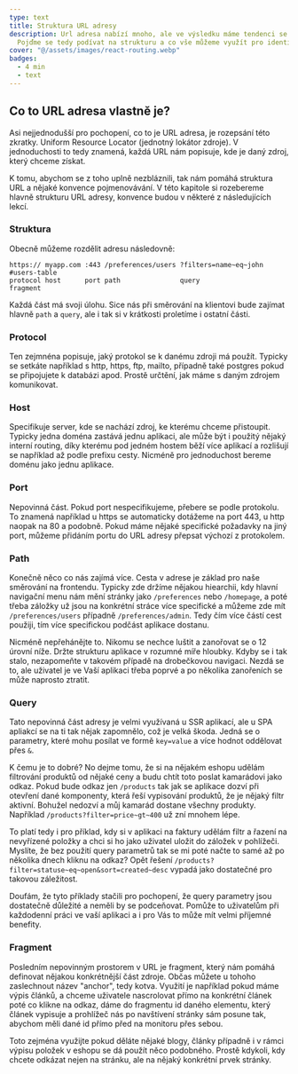 ```yaml
---
type: text
title: Struktura URL adresy
description: Url adresa nabízí mnoho, ale ve výsledku máme tendenci se spokojit jen s používáním cest.
  Pojďme se tedy podívat na strukturu a co vše můžeme využít pro identifikaci nějakého zdroje.
cover: "@/assets/images/react-routing.webp"
badges:
  - 4 min
  - text
---
```


## Co to URL adresa vlastně je?

Asi nejjednodušší pro pochopení, co to je URL adresa, je rozepsání této zkratky. Uniform Resource Locator
(jednotný lokátor zdroje). V jednoduchosti to tedy znamená, každá URL nám popisuje, kde je daný zdroj,
který chceme získat.

K tomu, abychom se z toho uplně nezbláznili, tak nám pomáhá struktura URL a nějaké konvence pojmenovávání.
V této kapitole si rozebereme hlavně strukturu URL adresy, konvence budou v některé z následujících lekcí.

### Struktura

Obecně můžeme rozdělit adresu následovně:

```
https:// myapp.com :443 /preferences/users ?filters=name~eq~john #users-table
protocol host      port path               query                 fragment
```

Každá část má svoji úlohu. Sice nás při směrování na klientovi bude zajímat hlavně `path` a `query`, ale i tak
si v krátkosti proletíme i ostatní části.

### Protocol

Ten zejmnéna popisuje, jaký protokol se k danému zdroji má použít. Typicky se setkáte například s http,
https, ftp, mailto, případně také postgres pokud se připojujete k databázi apod. Prostě určtění, jak máme s
daným zdrojem komunikovat.

### Host

Specifikuje server, kde se nachází zdroj, ke kterému chceme přistoupit. Typicky jedna doména zastává
jednu aplikaci, ale může být i použitý nějaký interní routing, díky kterému pod jedném hostem běží více
aplikací a rozlišují se například až podle prefixu cesty. Nicméně pro jednoduchost bereme doménu jako jednu
aplikace.

### Port

Nepovinná část. Pokud port nespecifikujeme, přebere se podle protokolu. To znamená například u https
se automaticky dotážeme na port 443, u http naopak na 80 a podobně. Pokud máme nějaké specifické požadavky na jiný
port, můžeme přidáním portu do URL adresy přepsat výchozí z protokolem.

### Path

Konečně něco co nás zajímá více. Cesta v adrese je základ pro naše směrování na frontendu. Typicky zde
držíme nějakou hiearchii, kdy hlavní navigační menu nám mění stránky jako `/preferences` nebo `/homepage`,
a poté třeba záložky už jsou na konkrétní stráce více specifické a můžeme zde mít `/preferences/users` případně
`/preferences/admin`. Tedy čím více částí cest použiji, tím více specifickou podčást aplikace dostanu.

Nicméně nepřehánějte to. Nikomu se nechce luštit a zanořovat se o 12 úrovní níže. Držte strukturu aplikace
v rozumné míře hloubky. Kdyby se i tak stalo, nezapomeňte v takovém případě na drobečkovou navigaci. Nezdá
se to, ale uživatel je ve Vaší aplikaci třeba poprvé a po několika zanořeních se může naprosto ztratit.

### Query

Tato nepovinná část adresy je velmi využívaná u SSR aplikací, ale u SPA apliakcí se na ti tak nějak zapomnělo,
což je velká škoda. Jedná se o parametry, které mohu posílat ve formě `key=value` a více hodnot oddělovat přes `&`.

K čemu je to dobré? No dejme tomu, že si na nějakém eshopu udělám filtrování produktů od nějaké ceny a
budu chtít toto poslat kamarádovi jako odkaz. Pokud bude odkaz jen `/products` tak jak se aplikace dozví při
otevření dané komponenty, která řeší vypisování produktů, že je nějaký filtr aktivní. Bohužel nedozví a můj
kamarád dostane všechny produkty. Například `/products?filter=price~gt~400` už zní mnohem lépe.

To platí tedy i pro příklad, kdy si v aplikaci na faktury udělám filtr a řazení na nevyřízené položky a chci
si ho jako uživatel uložit do záložek v pohlížeči. Myslíte, že bez použití query parametrů tak se mi poté načte
to samé až po několika dnech kliknu na odkaz? Opět řešení `/products?filter=statuse~eq~open&sort=created~desc`
vypadá jako dostatečné pro takovou záležitost.

Doufám, že tyto příklady stačili pro pochopení, že query parametry jsou dostatečně důležité a neměli by se
podceňovat. Pomůže to uživatelům při každodenní práci ve vaší aplikaci a i pro Vás to může mít velmi příjemné
benefity.

### Fragment

Posledním nepovinným prostorem v URL je fragment, který nám pomáhá definovat nějakou konkrétnější část zdroje.
Občas můžete u tohoho zaslechnout název "anchor", tedy kotva. Využití je například pokud máme výpis článků,
a chceme uživatele nascrolovat přímo na konkrétní článek poté co klikne na odkaz, dáme do fragmentu id daného
elementu, který článek vypisuje a prohlížeč nás po navštívení stránky sám posune tak, abychom měli dané
id přímo před na monitoru přes sebou.

Toto zejména využijte pokud děláte nějaké blogy, články případně i v rámci výpisu položek v eshopu se dá
použít něco podobného. Prostě kdykoli, kdy chcete odkázat nejen na stránku, ale na nějaký konkrétní prvek stránky.
